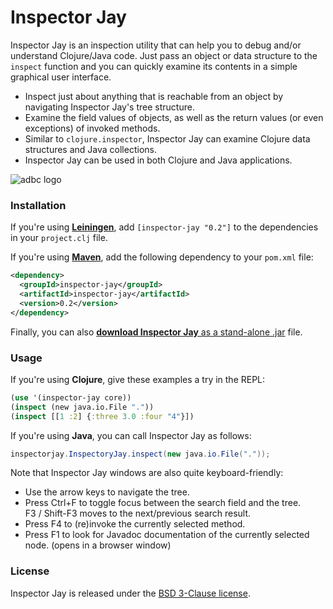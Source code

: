 Inspector Jay
=============

Inspector Jay is an inspection utility that can help you to debug and/or understand Clojure/Java code. Just pass an object or data structure to the `inspect` function and you can quickly examine its contents in a simple graphical user interface.

- Inspect just about anything that is reachable from an object by navigating Inspector Jay's tree structure.
- Examine the field values of objects, as well as the return values (or even exceptions) of invoked methods.
- Similar to `clojure.inspector`, Inspector Jay can examine Clojure data structures and Java collections.
- Inspector Jay can be used in both Clojure and Java applications.

![adbc logo](https://raw.github.com/timmolderez/inspector-jay/master/resources/images/screenshot-edit.png)

### Installation

If you're using [**Leiningen**](https://github.com/technomancy/leiningen), add `[inspector-jay "0.2"]` to the dependencies in your `project.clj` file.

If you're using [**Maven**](http://maven.apache.org/), add the following dependency to your `pom.xml` file:

```xml
<dependency>
  <groupId>inspector-jay</groupId>
  <artifactId>inspector-jay</artifactId>
  <version>0.2</version>
</dependency>
```

Finally, you can also [**download Inspector Jay** as a stand-alone .jar](http://timmolderez.be/builds/inspector-jay/) file.

### Usage

If you're using **Clojure**, give these examples a try in the REPL:

```clojure
(use '(inspector-jay core))
(inspect (new java.io.File "."))
(inspect [[1 :2] {:three 3.0 :four "4"}])
```

If you're using **Java**, you can call Inspector Jay as follows:

```java
inspectorjay.InspectoryJay.inspect(new java.io.File("."));
```

Note that Inspector Jay windows are also quite keyboard-friendly:
- Use the arrow keys to navigate the tree. 
- Press Ctrl+F to toggle focus between the search field and the tree.  
  F3 / Shift-F3 moves to the next/previous search result.
- Press F4 to (re)invoke the currently selected method.
- Press F1 to look for Javadoc documentation of the currently selected node. (opens in a browser window)

### License

Inspector Jay is released under the [BSD 3-Clause license](http://opensource.org/licenses/BSD-3-Clause).
